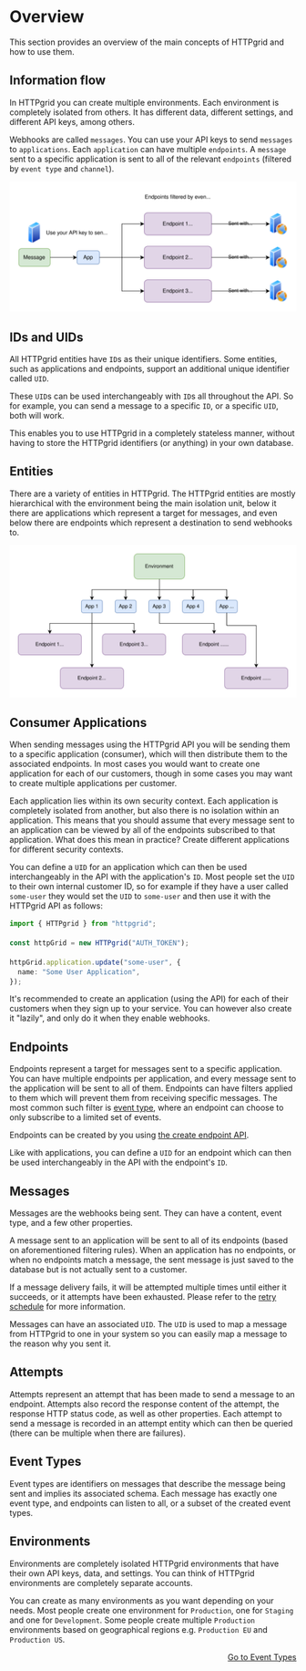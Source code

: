 # Overview

This section provides an overview of the main concepts of HTTPgrid and how to use them.

## Information flow

In HTTPgrid you can create multiple environments. Each environment is completely isolated from others. It has different data, different settings, and different API keys, among others.

Webhooks are called `messages`. You can use your API keys to send `messages` to `applications`. Each `application` can have multiple `endpoints`. A `message` sent to a specific application is sent to all of the relevant `endpoints` (filtered by `event type` and `channel`).

![](../images/overview-image-1.svg)

## IDs and UIDs

All HTTPgrid entities have `ID`s as their unique identifiers. Some entities, such as applications and endpoints, support an additional unique identifier called `UID`.

These `UID`s can be used interchangeably with `ID`s all throughout the API. So for example, you can send a message to a specific `ID`, or a specific `UID`, both will work.

This enables you to use HTTPgrid in a completely stateless manner, without having to store the HTTPgrid identifiers (or anything) in your own database.

## Entities

There are a variety of entities in HTTPgrid. The HTTPgrid entities are mostly hierarchical with the environment being the main isolation unit, below it there are applications which represent a target for messages, and even below there are endpoints which represent a destination to send webhooks to.

![](../images/overview-image-2.svg)

## Consumer Applications

When sending messages using the HTTPgrid API you will be sending them to a specific application (consumer), which will then distribute them to the associated endpoints. In most cases you would want to create one application for each of our customers, though in some cases you may want to create multiple applications per customer.

Each application lies within its own security context. Each application is completely isolated from another, but also there is no isolation within an application. This means that you should assume that every message sent to an application can be viewed by all of the endpoints subscribed to that application. What does this mean in practice? Create different applications for different security contexts.

You can define a `UID` for an application which can then be used interchangeably in the API with the application's `ID`. Most people set the `UID` to their own internal customer ID, so for example if they have a user called `some-user` they would set the `UID` to `some-user` and then use it with the HTTPgrid API as follows:

```typescript
import { HTTPgrid } from "httpgrid";

const httpGrid = new HTTPgrid("AUTH_TOKEN");

httpGrid.application.update("some-user", {
  name: "Some User Application",
});
```

It's recommended to create an application (using the API) for each of their customers when they sign up to your service. You can however also create it "lazily", and only do it when they enable webhooks.

## Endpoints

Endpoints represent a target for messages sent to a specific application. You can have multiple endpoints per application, and every message sent to the application will be sent to all of them. Endpoints can have filters applied to them which will prevent them from receiving specific messages. The most common such filter is [event type](../basics/EVENT_TYPES.md), where an endpoint can choose to only subscribe to a limited set of events.

Endpoints can be created by you using [the create endpoint API](../API_DOCUMENTATION.md#create-endpoint).

Like with applications, you can define a `UID` for an endpoint which can then be used interchangeably in the API with the endpoint's `ID`.

## Messages

Messages are the webhooks being sent. They can have a content, event type, and a few other properties.

A message sent to an application will be sent to all of its endpoints (based on aforementioned filtering rules). When an application has no endpoints, or when no endpoints match a message, the sent message is just saved to the database but is not actually sent to a customer.

If a message delivery fails, it will be attempted multiple times until either it succeeds, or it attempts have been exhausted. Please refer to the [retry schedule](../advanced/RETRY_SCHEDULE.md) for more information.

Messages can have an associated `UID`. The `UID` is used to map a message from HTTPgrid to one in your system so you can easily map a message to the reason why you sent it.

## Attempts

Attempts represent an attempt that has been made to send a message to an endpoint. Attempts also record the response content of the attempt, the response HTTP status code, as well as other properties. Each attempt to send a message is recorded in an attempt entity which can then be queried (there can be multiple when there are failures).

## Event Types

Event types are identifiers on messages that describe the message being sent and implies its associated schema. Each message has exactly one event type, and endpoints can listen to all, or a subset of the created event types.

## Environments

Environments are completely isolated HTTPgrid environments that have their own API keys, data, and settings. You can think of HTTPgrid environments are completely separate accounts.

You can create as many environments as you want depending on your needs. Most people create one environment for `Production`, one for `Staging` and one for `Development`. Some people create multiple `Production` environments based on geographical regions e.g. `Production EU` and `Production US`.

<p align="right"><a href="/basics/EVENT_TYPES.md">Go to Event Types</a></p>
